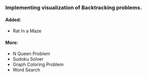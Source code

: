 ### Implementing visualization of Backtracking problems.

#### Added:
- Rat In a Maze


#### More:
- N Queen Problem
- Sudoku Solver
- Graph Coloring Problem
- Word Search
